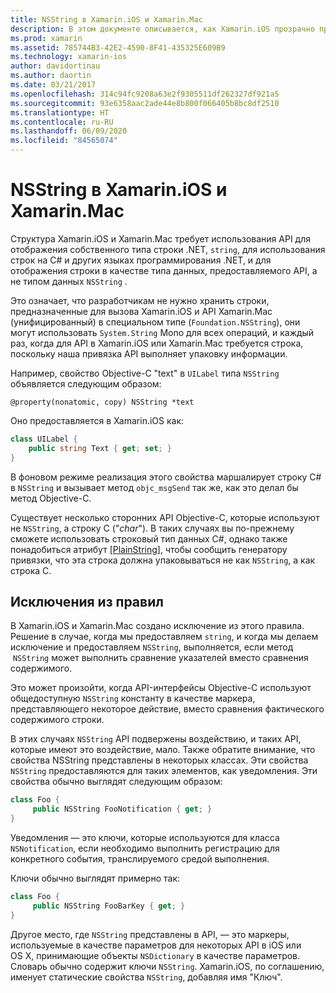 ```yaml
---
title: NSString в Xamarin.iOS и Xamarin.Mac
description: В этом документе описывается, как Xamarin.iOS прозрачно преобразует объекты NSString в строковые объекты C#, когда это не происходит.
ms.prod: xamarin
ms.assetid: 785744B3-42E2-4590-8F41-435325E609B9
ms.technology: xamarin-ios
author: davidortinau
ms.author: daortin
ms.date: 03/21/2017
ms.openlocfilehash: 314c94fc9208a63e2f9305511df262327df921a5
ms.sourcegitcommit: 93e6358aac2ade44e8b800f066405b8bc8df2510
ms.translationtype: HT
ms.contentlocale: ru-RU
ms.lasthandoff: 06/09/2020
ms.locfileid: "84565074"
---
```

# <a name="nsstring-in-xamarinios-and-xamarinmac"></a>NSString в Xamarin.iOS и Xamarin.Mac

Структура Xamarin.iOS и Xamarin.Mac требует использования API для отображения собственного типа строки .NET, `string`, для использования строк на C# и других языках программирования .NET, и для отображения строки в качестве типа данных, предоставляемого API, а не типом данных `NSString` .

Это означает, что разработчикам не нужно хранить строки, предназначенные для вызова Xamarin.iOS и API Xamarin.Mac (унифицированный) в специальном типе (`Foundation.NSString`), они могут использовать `System.String` Mono для всех операций, и каждый раз, когда для API в Xamarin.iOS или Xamarin.Mac требуется строка, поскольку наша привязка API выполняет упаковку информации.

Например, свойство Objective-C "text" в `UILabel` типа `NSString` объявляется следующим образом:

```objc
@property(nonatomic, copy) NSString *text
```

Оно предоставляется в Xamarin.iOS как:

```csharp
class UILabel {
    public string Text { get; set; }
}
```

В фоновом режиме реализация этого свойства маршалирует строку C# в `NSString` и вызывает метод `objc_msgSend` так же, как это делал бы метод Objective-C.

Существует несколько сторонних API Objective-C, которые используют не `NSString`, а строку C ("*char*"). В таких случаях вы по-прежнему сможете использовать строковый тип данных C#, однако также понадобиться атрибут [[PlainString]](~/cross-platform/macios/binding/objective-c-libraries.md), чтобы сообщить генератору привязки, что эта строка должна упаковываться не как `NSString`, а как строка C.

 <a name="Exceptions_to_the_Rule"></a>

## <a name="exceptions-to-the-rule"></a>Исключения из правил

В Xamarin.iOS и Xamarin.Mac создано исключение из этого правила. Решение в случае, когда мы предоставляем `string`, и когда мы делаем исключение и предоставляем `NSString`, выполняется, если метод  `NSString` может выполнить сравнение указателей вместо сравнения содержимого.

Это может произойти, когда API-интерфейсы Objective-C используют общедоступную `NSString` константу в качестве маркера, представляющего некоторое действие, вместо сравнения фактического содержимого строки.

В этих случаях `NSString` API подвержены воздействию, и таких API, которые имеют это воздействие, мало. Также обратите внимание, что свойства NSString представлены в некоторых классах. Эти свойства `NSString` предоставляются для таких элементов, как уведомления. Эти свойства обычно выглядят следующим образом:

```csharp
class Foo {
     public NSString FooNotification { get; }
}
```

Уведомления — это ключи, которые используются для класса `NSNotification`, если необходимо выполнить регистрацию для конкретного события, транслируемого средой выполнения.

Ключи обычно выглядят примерно так:

```csharp
class Foo {
     public NSString FooBarKey { get; }
}
```

Другое место, где `NSString` представлены в API, — это маркеры, используемые в качестве параметров для некоторых API в iOS или OS X, принимающие объекты `NSDictionary` в качестве параметров. Словарь обычно содержит ключи `NSString`. Xamarin.iOS, по соглашению, именует статические свойства `NSString`, добавляя имя "Ключ".
